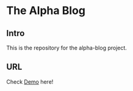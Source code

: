 # The Alpha Blog

## Intro

This is the repository for the alpha-blog project.

## URL
Check [Demo](https://alpha-blog-sylary.herokuapp.com/) here!